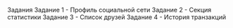 Задания 
Задание 1 - Профиль социальной сети 
Задание 2 - Секция статистики
Задание 3 - Список друзей 
Задание 4 - История транзакций
